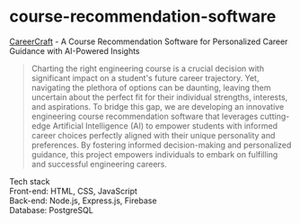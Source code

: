 # course-recommendation-software
[CareerCraft](https://aadidreams.github.io/course-recommendation-software/public/index.html) - A Course Recommendation Software  for Personalized Career Guidance with AI-Powered Insights
> Charting the right engineering course is a crucial decision with 
significant impact on a student's future career trajectory. Yet, navigating 
the plethora of options can be daunting, leaving them uncertain about the 
perfect fit for their individual strengths, interests, and aspirations. To 
bridge this gap, we are developing an innovative engineering course 
recommendation software that leverages cutting-edge Artificial 
Intelligence (AI) to empower students with informed career choices 
perfectly aligned with their unique personality and preferences. By 
fostering informed decision-making and personalized guidance, this 
project empowers individuals to embark on fulfilling and successful 
engineering careers.

Tech stack
<br>
Front-end: HTML, CSS, JavaScript
<br>
Back-end: Node.js, Express.js, Firebase
<br>
Database: PostgreSQL
